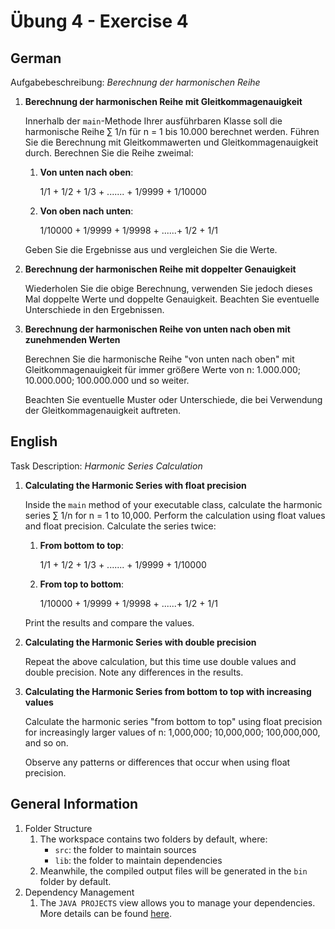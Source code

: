 # Übung 4 - Exercise 4

## German

Aufgabebeschreibung:
*Berechnung der harmonischen Reihe*

1. **Berechnung der harmonischen Reihe mit Gleitkommagenauigkeit**

    Innerhalb der `main`-Methode Ihrer ausführbaren Klasse soll die harmonische Reihe ∑ 1/n für n = 1 bis 10.000 berechnet werden. Führen Sie die Berechnung mit Gleitkommawerten und Gleitkommagenauigkeit durch. Berechnen Sie die Reihe zweimal:

   1. **Von unten nach oben**:

        1/1 + 1/2 + 1/3 + ....... + 1/9999 + 1/10000

   1. **Von oben nach unten**:

        1/10000 + 1/9999 + 1/9998 + ......+ 1/2 + 1/1

    Geben Sie die Ergebnisse aus und vergleichen Sie die Werte.

1. **Berechnung der harmonischen Reihe mit doppelter Genauigkeit**

    Wiederholen Sie die obige Berechnung, verwenden Sie jedoch dieses Mal doppelte Werte und doppelte Genauigkeit. Beachten Sie eventuelle Unterschiede in den Ergebnissen.

1. **Berechnung der harmonischen Reihe von unten nach oben mit zunehmenden Werten**

    Berechnen Sie die harmonische Reihe "von unten nach oben" mit Gleitkommagenauigkeit für immer größere Werte von n: 1.000.000; 10.000.000; 100.000.000 und so weiter.

    Beachten Sie eventuelle Muster oder Unterschiede, die bei Verwendung der Gleitkommagenauigkeit auftreten.

## English

Task Description:
*Harmonic Series Calculation*

1. **Calculating the Harmonic Series with float precision**

    Inside the `main` method of your executable class, calculate the harmonic series ∑ 1/n for n = 1 to 10,000. Perform the calculation using float values and float precision. Calculate the series twice:

   1. **From bottom to top**:

        1/1 + 1/2 + 1/3 + ....... + 1/9999 + 1/10000

   1. **From top to bottom**:

        1/10000 + 1/9999 + 1/9998 + ......+ 1/2 + 1/1

    Print the results and compare the values.

1. **Calculating the Harmonic Series with double precision**

    Repeat the above calculation, but this time use double values and double precision. Note any differences in the results.

1. **Calculating the Harmonic Series from bottom to top with increasing values**

    Calculate the harmonic series "from bottom to top" using float precision for increasingly larger values of n: 1,000,000; 10,000,000; 100,000,000, and so on.

    Observe any patterns or differences that occur when using float precision.

## General Information

1. Folder Structure
    1. The workspace contains two folders by default, where:
        - `src`: the folder to maintain sources
        - `lib`: the folder to maintain dependencies
    1. Meanwhile, the compiled output files will be generated in the `bin` folder by default.
1. Dependency Management
    1. The `JAVA PROJECTS` view allows you to manage your dependencies. More details can be found [here](https://github.com/microsoft/vscode-java-dependency#manage-dependencies).
